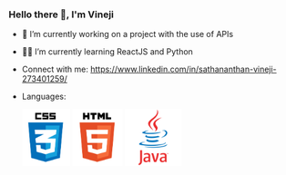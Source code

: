 ### Hello there 👋, I'm Vineji


- 🔭 I’m currently working on a project with the use of APIs
- 👨‍💻 I’m currently learning ReactJS and Python
- Connect with me: https://www.linkedin.com/in/sathananthan-vineji-273401259/

- Languages:
  
  <img src="css1.png"  width="auto" height="100"> <img src="html1.png"  width="auto" height="100"> <img src="java2.png"  width="auto" height="100">


